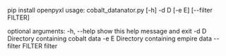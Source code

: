 pip install openpyxl
usage: cobalt_datanator.py [-h] -d D [-e E] [--filter FILTER]

optional arguments:
  -h, --help       show this help message and exit
  -d D             Directory containing cobalt data
  -e E             Directory containing empire data
  --filter FILTER  filter
